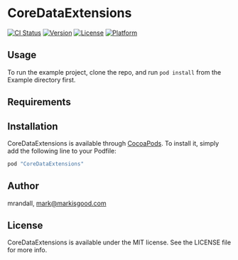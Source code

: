 # CoreDataExtensions

[![CI Status](http://img.shields.io/travis/mrandall/CoreDataExtensions.svg?style=flat)](https://travis-ci.org/mrandall/CoreDataExtensions)
[![Version](https://img.shields.io/cocoapods/v/CoreDataExtensions.svg?style=flat)](http://cocoapods.org/pods/CoreDataExtensions)
[![License](https://img.shields.io/cocoapods/l/CoreDataExtensions.svg?style=flat)](http://cocoapods.org/pods/CoreDataExtensions)
[![Platform](https://img.shields.io/cocoapods/p/CoreDataExtensions.svg?style=flat)](http://cocoapods.org/pods/CoreDataExtensions)

## Usage

To run the example project, clone the repo, and run `pod install` from the Example directory first.

## Requirements

## Installation

CoreDataExtensions is available through [CocoaPods](http://cocoapods.org). To install
it, simply add the following line to your Podfile:

```ruby
pod "CoreDataExtensions"
```

## Author

mrandall, mark@markisgood.com

## License

CoreDataExtensions is available under the MIT license. See the LICENSE file for more info.
